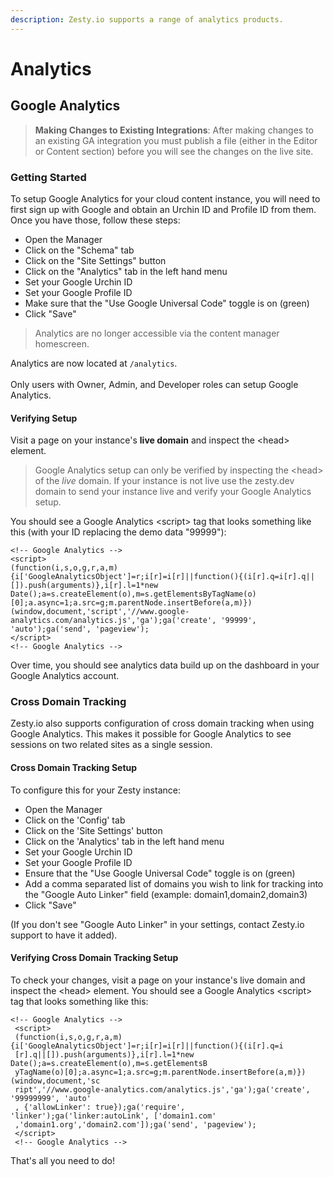 ```yaml
---
description: Zesty.io supports a range of analytics products.
---
```


# Analytics

## Google Analytics

> **Making Changes to Existing Integrations**: After making changes to an existing GA integration you must publish a file (either in the Editor or Content section) before you will see the changes on the live site.

### Getting Started

To setup Google Analytics for your cloud content instance, you will need to first sign up with Google and obtain an Urchin ID and Profile ID from them.  Once you have those, follow these steps:

* Open the Manager
* Click on the "Schema" tab
* Click on the "Site Settings" button
* Click on the "Analytics" tab in the left hand menu
* Set your Google Urchin ID
* Set your Google Profile ID
* Make sure that the "Use Google Universal Code" toggle is on (green)
* Click "Save"

> Analytics are no longer accessible via the content manager homescreen.&#x20;

Analytics are now located at `/analytics`. \
\
Only users with Owner, Admin, and Developer roles can setup Google Analytics.

#### Verifying Setup

Visit a page on your instance's **live domain** and inspect the \<head> element.&#x20;

> Google Analytics setup can only be verified by inspecting the \<head> of the _live_ domain. If your instance is not live use the zesty.dev domain to send your instance live and verify your Google Analytics setup.&#x20;

You should see a Google Analytics \<script> tag that looks something like this (with your ID replacing the demo data "99999"):

```
<!-- Google Analytics -->
<script>
(function(i,s,o,g,r,a,m){i['GoogleAnalyticsObject']=r;i[r]=i[r]||function(){(i[r].q=i[r].q||[]).push(arguments)},i[r].l=1*new Date();a=s.createElement(o),m=s.getElementsByTagName(o)[0];a.async=1;a.src=g;m.parentNode.insertBefore(a,m)})(window,document,'script','//www.google-analytics.com/analytics.js','ga');ga('create', '99999', 'auto');ga('send', 'pageview');
</script>
<!-- Google Analytics -->
```

Over time, you should see analytics data build up on the dashboard in your Google Analytics account.

### Cross Domain Tracking

Zesty.io also supports configuration of cross domain tracking when using Google Analytics.  This makes it possible for Google Analytics to see sessions on two related sites as a single session.

#### Cross Domain Tracking Setup

To configure this for your Zesty instance:

* Open the Manager
* Click on the 'Config' tab
* Click on the 'Site Settings' button
* Click on the 'Analytics' tab in the left hand menu
* Set your Google Urchin ID
* Set your Google Profile ID
* Ensure that the "Use Google Universal Code" toggle is on (green)
* Add a comma separated list of domains you wish to link for tracking into the "Google Auto Linker" field (example: domain1,domain2,domain3)
* Click "Save"

(If you don't see "Google Auto Linker" in your settings, contact Zesty.io support to have it added).

#### Verifying Cross Domain Tracking Setup

To check your changes, visit a page on your instance's live domain and inspect the \<head> element. You should see a Google Analytics \<script> tag that looks something like this:

```
<!-- Google Analytics -->
 <script>
 (function(i,s,o,g,r,a,m){i['GoogleAnalyticsObject']=r;i[r]=i[r]||function(){(i[r].q=i
 [r].q||[]).push(arguments)},i[r].l=1*new Date();a=s.createElement(o),m=s.getElementsB
 yTagName(o)[0];a.async=1;a.src=g;m.parentNode.insertBefore(a,m)})(window,document,'sc
 ript','//www.google-analytics.com/analytics.js','ga');ga('create', '99999999', 'auto'
 , {'allowLinker': true});ga('require', 'linker');ga('linker:autoLink', ['domain1.com'
 ,'domain1.org','domain2.com']);ga('send', 'pageview');
 </script>
 <!-- Google Analytics -->
```

That's all you need to do!
